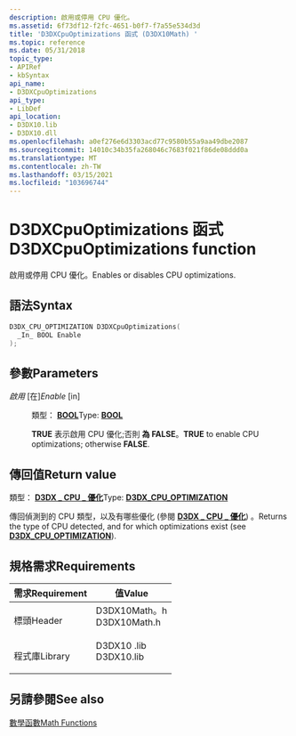 ```yaml
---
description: 啟用或停用 CPU 優化。
ms.assetid: 6f73df12-f2fc-4651-b0f7-f7a55e534d3d
title: 'D3DXCpuOptimizations 函式 (D3DX10Math) '
ms.topic: reference
ms.date: 05/31/2018
topic_type:
- APIRef
- kbSyntax
api_name:
- D3DXCpuOptimizations
api_type:
- LibDef
api_location:
- D3DX10.lib
- D3DX10.dll
ms.openlocfilehash: a0ef276e6d3303acd77c9580b55a9aa49dbe2087
ms.sourcegitcommit: 14010c34b35fa268046c7683f021f86de08ddd0a
ms.translationtype: MT
ms.contentlocale: zh-TW
ms.lasthandoff: 03/15/2021
ms.locfileid: "103696744"
---
```

# <a name="d3dxcpuoptimizations-function"></a><span data-ttu-id="7433a-103">D3DXCpuOptimizations 函式</span><span class="sxs-lookup"><span data-stu-id="7433a-103">D3DXCpuOptimizations function</span></span>

<span data-ttu-id="7433a-104">啟用或停用 CPU 優化。</span><span class="sxs-lookup"><span data-stu-id="7433a-104">Enables or disables CPU optimizations.</span></span>

## <a name="syntax"></a><span data-ttu-id="7433a-105">語法</span><span class="sxs-lookup"><span data-stu-id="7433a-105">Syntax</span></span>


```C++
D3DX_CPU_OPTIMIZATION D3DXCpuOptimizations(
  _In_ BOOL Enable
);
```



## <a name="parameters"></a><span data-ttu-id="7433a-106">參數</span><span class="sxs-lookup"><span data-stu-id="7433a-106">Parameters</span></span>

<dl> <dt>

<span data-ttu-id="7433a-107">*啟用* \[在\]</span><span class="sxs-lookup"><span data-stu-id="7433a-107">*Enable* \[in\]</span></span>
</dt> <dd>

<span data-ttu-id="7433a-108">類型： **[ **BOOL**](../winprog/windows-data-types.md)**</span><span class="sxs-lookup"><span data-stu-id="7433a-108">Type: **[**BOOL**](../winprog/windows-data-types.md)**</span></span>

<span data-ttu-id="7433a-109">**TRUE** 表示啟用 CPU 優化;否則 **為 FALSE**。</span><span class="sxs-lookup"><span data-stu-id="7433a-109">**TRUE** to enable CPU optimizations; otherwise **FALSE**.</span></span>

</dd> </dl>

## <a name="return-value"></a><span data-ttu-id="7433a-110">傳回值</span><span class="sxs-lookup"><span data-stu-id="7433a-110">Return value</span></span>

<span data-ttu-id="7433a-111">類型： **[ **D3DX \_ CPU \_ 優化**](d3dx-cpu-optimization.md)**</span><span class="sxs-lookup"><span data-stu-id="7433a-111">Type: **[**D3DX\_CPU\_OPTIMIZATION**](d3dx-cpu-optimization.md)**</span></span>

<span data-ttu-id="7433a-112">傳回偵測到的 CPU 類型，以及有哪些優化 (參閱 [**D3DX \_ CPU \_ 優化**](d3dx-cpu-optimization.md)) 。</span><span class="sxs-lookup"><span data-stu-id="7433a-112">Returns the type of CPU detected, and for which optimizations exist (see [**D3DX\_CPU\_OPTIMIZATION**](d3dx-cpu-optimization.md)).</span></span>

## <a name="requirements"></a><span data-ttu-id="7433a-113">規格需求</span><span class="sxs-lookup"><span data-stu-id="7433a-113">Requirements</span></span>



| <span data-ttu-id="7433a-114">需求</span><span class="sxs-lookup"><span data-stu-id="7433a-114">Requirement</span></span> | <span data-ttu-id="7433a-115">值</span><span class="sxs-lookup"><span data-stu-id="7433a-115">Value</span></span> |
|--------------------|-----------------------------------------------------------------------------------------|
| <span data-ttu-id="7433a-116">標頭</span><span class="sxs-lookup"><span data-stu-id="7433a-116">Header</span></span><br/>  | <dl> <span data-ttu-id="7433a-117"><dt>D3DX10Math。h</dt></span><span class="sxs-lookup"><span data-stu-id="7433a-117"><dt>D3DX10Math.h</dt></span></span> </dl> |
| <span data-ttu-id="7433a-118">程式庫</span><span class="sxs-lookup"><span data-stu-id="7433a-118">Library</span></span><br/> | <dl> <span data-ttu-id="7433a-119"><dt>D3DX10 .lib</dt></span><span class="sxs-lookup"><span data-stu-id="7433a-119"><dt>D3DX10.lib</dt></span></span> </dl>   |



## <a name="see-also"></a><span data-ttu-id="7433a-120">另請參閱</span><span class="sxs-lookup"><span data-stu-id="7433a-120">See also</span></span>

<dl> <dt>

[<span data-ttu-id="7433a-121">數學函數</span><span class="sxs-lookup"><span data-stu-id="7433a-121">Math Functions</span></span>](d3d10-graphics-reference-d3dx10-functions-math.md)
</dt> </dl>

 

 
